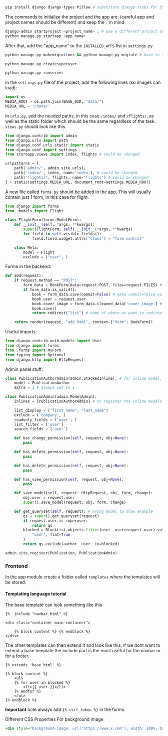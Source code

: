 ```bash
pip install django django-types Pillow # substitute django-stubs for django-stubs maybe
```
The commands to initialize the project and the app are: (careful app and project names should be different) and keep the `.` in mind
```bash
django-admin startproject <project_name> . # use a different project and app name
python manage.py startapp <app_name>
```

After that, add the "app_name" to the `INSTALLED_APPS` list in `settings.py`.

```bash
python manage.py makemigrations && python manage.py migrate # have to type these separately on PoweShell
```

```bash
python manage.py createsuperuser
```

```bash
python manage.py runserver
```

In the `settings.py` file of the project, add the following lines (so images can load):

```python
import os
MEDIA_ROOT = os.path.join(BASE_DIR, "data/")
MEDIA_URL = '/data/'
```

In `urls.py`, add the needed paths, in this case `/index/` and `/flights/`, as well as the static folder which should be the same regardless of the task. `views.py` should look like this:

```python
from django.contrib import admin
from django.urls import path
from django.conf.urls.static import static
from django.conf import settings
from storeapp.views import index, flights # could be changed

urlpatterns = [
    path('admin/', admin.site.urls),
    path('index/', index, name='index'), # could be changed
    path('flights/', flights, name='flights') # could be changed
] + static(settings.MEDIA_URL, document_root=settings.MEDIA_ROOT)
```

A new file called `forms.py` should be added in the app. This will usually contain just 1 form, in this case for flight.

```python
from django import forms
from .models import Flight

class FlightForm(forms.ModelForm):
    def __init__(self, *args, **kwargs):
        super(FlightForm, self).__init__(*args, **kwargs)
        for field in self.visible_fields():
            field.field.widget.attrs["class"] = "form-control"

    class Meta:
        model = Flight
        exclude = ("user", )
```

Forms in the backend:

```python
def add(request):
    if request.method == "POST":
        form_data = BookForm(data=request.POST, files=request.FILES) # always the same, just change the Form class
        if form_data.is_valid():
            book = form_data.save(commit=False) # make commit=false so new changes can be made
            book.user = request.user
            book.cover_image = form_data.cleaned_data['cover_image'] # ImageFields should be handled like this
            book.save()
            return redirect("list") # name of where we want to redirect

    return render(request, "add.html", context={"form": BookForm})
```

Useful imports:

```python
from django.contrib.auth.models import User
from django import forms
from .forms import MyForm
from typing import Optional
from django.http import HttpRequest
```

Admin panel stuff:

```python
class PublicationAuthorAdmin(admin.StackedInline): # for inline model, can use TabularInline too
    model = PublicationAuthor
    extra = 1 # always set to 1

class PublicationAdmin(admin.ModelAdmin):
    inlines = [PublicationAuthorAdmin] # to register the inline models

    list_display = ("first_name", "last_name")
    exclude = ('company', )
    readonly_fields = ('user', )
    list_filter = ['user']
    search_fields = ['user']

    def has_change_permission(self, request, obj=None):
        pass

    def has_delete_permission(self, request, obj=None):
        pass

    def has_delete_permission(self, request, obj=None):
        pass

    def has_view_permission(self, request, obj=None):
        pass

    def save_model(self, request: HttpRequest, obj, form, change):
        obj.user = request.user
        super().save_model(request, obj, form, change)

    def get_queryset(self, request): # wrong model to show example
        qs = super().get_queryset(request)
        if request.user.is_superuser:
            return qs
        blocked = BlockList.objects.filter(user__user=request.user).values_list(
            "user", flat=True
        )
        return qs.exclude(author__user__in=blocked)

admin.site.register(Publication, PublicationAdmin)
```
### Frontend
In the app module create a folder called `templates` where the templates will be stored.

#### Templating language tutorial
The base template can look something like this
```jinja
{%  include "navbar.html" %}

<div class="container main-container">

    {% block content %} {% endblock %}
</div>
```
The other templates can then extend it and look like this, if we dont want to extend a base template the include part is the most useful for the navbar or for a footer.
```jinja
{% extends 'base.html' %}

{% block content %}
    <ul>
    {% for user in blocked %}
        <li>{{ user }}</li>
    {% endfor %}
    </ul>
{% endblock %}
```
<strong>Important</strong> note always add `{% csrf_token %}` in the forms.

Different CSS Properties
For background image
```html
<div style="background-image: url('https://www.x.com'); width: 100%; background-position: center; background-size: cover; height: 500px;">
```
